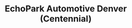 ---
title: "EchoPark Automotive Denver (Centennial)"
url: /centennial/echopark-automotive-denver-centennial/
shop: car
---